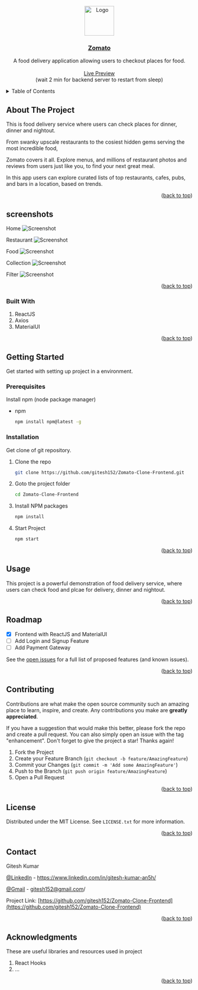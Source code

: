 <a name="readme-top"></a>

<div align="center" >
  <a href="https://github.com/gitesh152/Zomato-Clone-Frontend">
    <img src="https://b.zmtcdn.com/images/logo/zomato_logo_2017.png" alt="Logo" width="80" height="80">
    <h3 align="center">Zomato</h3>
  </a>

  <p align="center">
    A food delivery application allowing users to checkout places for food.
    <br />
    <br />
    <a target="_blank" href="https://zomato-clone-frontend.netlify.app/" >Live Preview</a>
    <br >
    (wait 2 min for backend server to restart from sleep)
  </p>
</div>

<!-- TABLE OF CONTENTS -->

<details>
  <summary>Table of Contents</summary>
  <ol>
    <li>
      <a href="#about-the-project">About The Project</a>
      <a href="#screenshots">Screenshots</a>
      <ul>
        <li><a href="#built-with">Built With</a></li>
      </ul>
    </li>
    <li>
      <a href="#getting-started">Getting Started</a>
      <ul>
        <li><a href="#prerequisites">Prerequisites</a></li>
        <li><a href="#installation">Installation</a></li>
      </ul>
    </li>
    <li><a href="#usage">Usage</a></li>
    <li><a href="#roadmap">Roadmap</a></li>
    <li><a href="#contributing">Contributing</a></li>
    <li><a href="#license">License</a></li>
    <li><a href="#contact">Contact</a></li>
    <li><a href="#acknowledgments">Acknowledgments</a></li>
  </ol>
</details>

<!-- ABOUT THE PROJECT -->

## About The Project

This is food delivery service where users can check places for dinner, dinner and nightout.

From swanky upscale restaurants to the cosiest hidden gems serving the most incredible food,

Zomato covers it all. Explore menus, and millions of restaurant photos
and reviews from users just like you, to find your next great meal.

In this app users can explore curated lists of top restaurants, cafes, pubs,
and bars in a location, based on trends.

<p align="right">(<a href="#readme-top">back to top</a>)</p>

## screenshots

Home
![Screenshot](https://res.cloudinary.com/dm34wmjlm/image/upload/v1691315948/Zomato-Frontend/SS/Zomato-Frontend-Home_gh6flz.png)

Restaurant
![Screenshot](https://res.cloudinary.com/dm34wmjlm/image/upload/v1691315946/Zomato-Frontend/SS/Zomato-Frontend-Restaurant_eaoakl.png)

Food
![Screenshot](https://res.cloudinary.com/dm34wmjlm/image/upload/v1691315936/Zomato-Frontend/SS/Zomato-Frontend-Food_kndvlv.png)

Collection
![Screenshot](https://res.cloudinary.com/dm34wmjlm/image/upload/v1691315933/Zomato-Frontend/SS/Zomato-Frontend-Collection_izpns8.png)

Filter
![Screenshot](https://res.cloudinary.com/dm34wmjlm/image/upload/v1691315924/Zomato-Frontend/SS/Zomato-Frontend-Filter_ey77nq.png)

<p align="right">(<a href="#readme-top">back to top</a>)</p>

### Built With

<ol>
<li>ReactJS</li>
<li>Axios</li>
<li>MaterialUI</li>
</ol>

<p align="right">(<a href="#readme-top">back to top</a>)</p>

<!-- GETTING STARTED -->

## Getting Started

Get started with setting up project in a environment.

### Prerequisites

Install npm (node package manager)

- npm
  ```sh
  npm install npm@latest -g
  ```

### Installation

Get clone of git repository.

1. Clone the repo
   ```sh
   git clone https://github.com/gitesh152/Zomato-Clone-Frontend.git
   ```
2. Goto the project folder
   ```sh
   cd Zomato-Clone-Frontend
   ```
3. Install NPM packages
   ```sh
   npm install
   ```
4. Start Project
   ```js
   npm start
   ```

<p align="right">(<a href="#readme-top">back to top</a>)</p>

<!-- USAGE EXAMPLES -->

## Usage

This project is a powerful demonstration of food delivery service,
where users can check food and plcae for delivery, dinner and nightout.

<p align="right">(<a href="#readme-top">back to top</a>)</p>

<!-- ROADMAP -->

## Roadmap

- [x] Frontend with ReactJS and MaterialUI
- [ ] Add Login and Signup Feature
- [ ] Add Payment Gateway

See the [open issues](https://github.com/gitesh152/Zomato-Clone-Frontend/issues) for a full list of proposed features (and known issues).

<p align="right">(<a href="#readme-top">back to top</a>)</p>

<!-- CONTRIBUTING -->

## Contributing

Contributions are what make the open source community such an amazing place to learn, inspire, and create. Any contributions you make are **greatly appreciated**.

If you have a suggestion that would make this better, please fork the repo and create a pull request. You can also simply open an issue with the tag "enhancement".
Don't forget to give the project a star! Thanks again!

1. Fork the Project
2. Create your Feature Branch (`git checkout -b feature/AmazingFeature`)
3. Commit your Changes (`git commit -m 'Add some AmazingFeature'`)
4. Push to the Branch (`git push origin feature/AmazingFeature`)
5. Open a Pull Request

<p align="right">(<a href="#readme-top">back to top</a>)</p>

<!-- LICENSE -->

## License

Distributed under the MIT License. See `LICENSE.txt` for more information.

<p align="right">(<a href="#readme-top">back to top</a>)</p>

<!-- CONTACT -->

## Contact

Gitesh Kumar

[@LinkedIn](https://www.linkedin.com/in/gitesh-kumar-an5h/) - https://www.linkedin.com/in/gitesh-kumar-an5h/

[@Gmail](https://mail.google.com/mail/u/0/?fs=1&to=gitesh152@gmail.com&su=SUBJECT&body=BODY&tf=cm) - gitesh152@gmail.com/

Project Link: [https://github.com/gitesh152/Zomato-Clone-Frontend](https://github.com/gitesh152/Zomato-Clone-Frontend)

<p align="right">(<a href="#readme-top">back to top</a>)</p>

<!-- ACKNOWLEDGMENTS -->

## Acknowledgments

These are useful libraries and resources used in project

<ol>
<li>React Hooks</li>
<li>...</li>
</ol>

<p align="right">(<a href="#readme-top">back to top</a>)</p>
